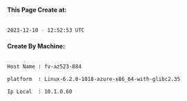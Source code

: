 
   
#### This Page Create at:

```bash

2023-12-10 - 12:52:53 UTC

```

#### Create By Machine:

```bash

Host Name : fv-az523-884

platform  : Linux-6.2.0-1018-azure-x86_64-with-glibc2.35

Ip Local  : 10.1.0.60

```

